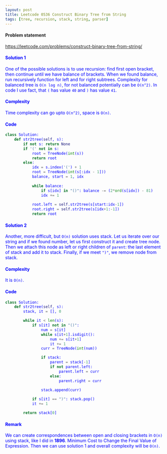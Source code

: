 ```yaml
---
layout: post
title: Leetcode 0536 Construct Binary Tree from String
tags: [tree, recursion, stack, string, parser]
---
```


#### Problem statement

<a href="https://leetcode.com/problems/construct-binary-tree-from-string/"> <font color = blue>https://leetcode.com/problems/construct-binary-tree-from-string/

#### Solution 1
One of the possible solutions is to use recursion: find first open bracket, then continue until we have balance of brackets. When we found balance, run recursively function for left and for right subtrees. Complexity for balanced tree is `O(n log n)`, for not balanced potentially can be `O(n^2)`. In code I use fact, that `(` has value `40` and `)` has value `41`.

#### Complexity
Time complexity can go upto `O(n^2)`, space is `O(n)`.

#### Code
```python
class Solution:
    def str2tree(self, s):
        if not s: return None
        if '(' not in s:
            root = TreeNode(int(s))
            return root
        else:
            idx = s.index('(') + 1
            root = TreeNode(int(s[:idx - 1]))
            balance, start = 1, idx
   
            while balance:
                if s[idx] in "()": balance -= (2*ord(s[idx]) - 81)
                idx += 1
                
            root.left = self.str2tree(s[start:idx-1])
            root.right = self.str2tree(s[idx+1:-1])
            return root
```

#### Solution 2
Another, more difficult, but `O(n)` solution uses stack. Let us iterate over our string and if we found number, let us first construct it and create tree node. Then we attach this node as left or right children of `parent`: the last element of stack and add it to stack. Finally, if we meet `")"`, we remove node from stack.

#### Complexity
It is `O(n)`.

#### Code
```python
class Solution:
    def str2tree(self, s):
        stack, it = [], 0

        while it < len(s):
            if s[it] not in "()":
                num = s[it]
                while s[it+1].isdigit():
                    num += s[it+1]
                    it += 1
                curr = TreeNode(int(num))

                if stack:
                    parent = stack[-1]
                    if not parent.left:
                        parent.left = curr 
                    else:
                        parent.right = curr
                        
                stack.append(curr)

            if s[it] == ")": stack.pop()
            it += 1

        return stack[0]
```

#### Remark
We can create correspondences between open and closing brackets in `O(n)` using stack, like I did in **1896**. Minimum Cost to Change the Final Value of Expression. Then we can use solution 1 and overall complexity will be `O(n)`.

